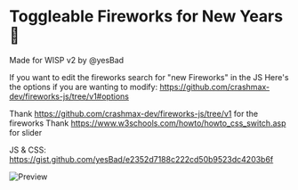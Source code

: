 # Toggleable Fireworks for New Years 🌟

Made for WISP v2 by @yesBad

If you want to edit the fireworks search for "new Fireworks" in the JS
Here's the options if you are wanting to modify: <https://github.com/crashmax-dev/fireworks-js/tree/v1#options>

Thank <https://github.com/crashmax-dev/fireworks-js/tree/v1> for the fireworks
Thank <https://www.w3schools.com/howto/howto_css_switch.asp> for slider

JS & CSS: <https://gist.github.com/yesBad/e2352d7188c222cd50b9523dc4203b6f>

![Preview](https://user-images.githubusercontent.com/87938689/211903682-b56be4c1-dd9a-4dd7-8d62-5140bac567fa.gif)
